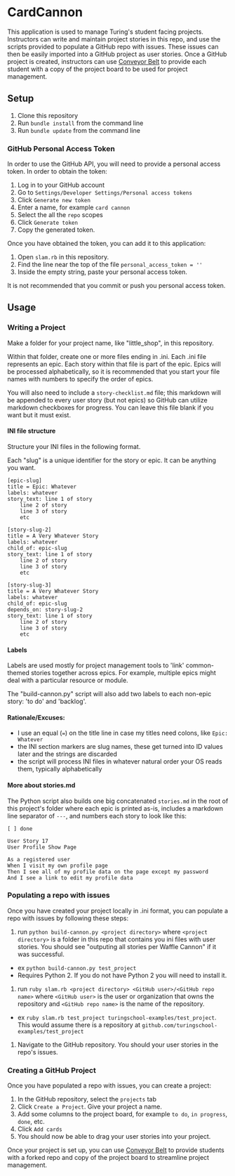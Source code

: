 # CardCannon

This application is used to manage Turing's student facing projects. Instructors can write and maintain project stories in this repo, and use the scripts provided to populate a GitHub repo with issues. These issues can then be easily imported into a GitHub project as user stories. Once a GitHub project is created, instructors can use [Conveyor Belt](https://github.com/jmejia/conveyor-belt) to provide each student with a copy of the project board to be used for project management.

## Setup

1. Clone this repository
1. Run `bundle install` from the command line
1. Run `bundle update` from the command line

### GitHub Personal Access Token

In order to use the GitHub API, you will need to provide a personal access token. In order to obtain the token:

1. Log in to your GitHub account
1. Go to `Settings/Developer Settings/Personal access tokens`
1. Click `Generate new token`
1. Enter a name, for example `card cannon`
1. Select the all the `repo` scopes
1. Click `Generate token`
1. Copy the generated token.

Once you have obtained the token, you can add it to this application:

1. Open `slam.rb` in this repository.
1. Find the line near the top of the file `personal_access_token = ''`
1. Inside the empty string, paste your personal access token.

It is not recommended that you commit or push you personal access token.

## Usage

### Writing a Project

Make a folder for your project name, like "little_shop", in this repository.

Within that folder, create one or more files ending in .ini. Each .ini file represents an epic. Each story within that file is part of the epic. Epics will be processed alphabetically, so it is recommended that you start your file names with numbers to specify the order of epics.

You will also need to include a `story-checklist.md` file; this markdown will be appended to every user story (but not epics) so GitHub can utilize markdown checkboxes for progress. You can leave this file blank if you want but it must exist.

#### INI file structure

Structure your INI files in the following format.

Each "slug" is a unique identifier for the story or epic. It can be anything you want.

```
[epic-slug]
title = Epic: Whatever
labels: whatever
story_text: line 1 of story
    line 2 of story
    line 3 of story
    etc

[story-slug-2]
title = A Very Whatever Story
labels: whatever
child_of: epic-slug
story_text: line 1 of story
    line 2 of story
    line 3 of story
    etc

[story-slug-3]
title = A Very Whatever Story
labels: whatever
child_of: epic-slug
depends_on: story-slug-2
story_text: line 1 of story
    line 2 of story
    line 3 of story
    etc
```

#### Labels

Labels are used mostly for project management tools to 'link' common-themed stories together across epics. For example, multiple epics might deal with a particular resource or module.

The "build-cannon.py" script will also add two labels to each non-epic story: 'to do' and 'backlog'.

#### Rationale/Excuses:

- I use an equal (`=`) on the title line in case my titles need colons, like `Epic: Whatever`
- the INI section markers are slug names, these get turned into ID values later and the strings are discarded
- the script will process INI files in whatever natural order your OS reads them, typically alphabetically

#### More about stories.md

The Python script also builds one big concatenated `stories.md` in the root of this project's folder where each epic is printed as-is, includes a markdown line separator of `---`, and numbers each story to look like this:

```
[ ] done

User Story 17
User Profile Show Page

As a registered user
When I visit my own profile page
Then I see all of my profile data on the page except my password
And I see a link to edit my profile data
```

### Populating a repo with issues

Once you have created your project locally in .ini format, you can populate a repo with issues by following these steps:

1. run `python build-cannon.py <project directory>` where `<project directory>` is a folder in this repo that contains you ini files with user stories. You should see "outputing all stories per Waffle Cannon" if it was successful.
  * ex `python build-cannon.py test_project`
  * Requires Python 2. If you do not have Python 2 you will need to install it.
1. run `ruby slam.rb <project directory> <GitHub user>/<GitHub repo name>` where `<GitHub user>` is the user or organization that owns the repository and `<GitHub repo name>` is the name of the repository.
  * ex `ruby slam.rb test_project turingschool-examples/test_project`. This would assume there is a repository at `github.com/turingschool-examples/test_project`
1. Navigate to the GitHub repository. You should your user stories in the repo's issues.

### Creating a GitHub Project

Once you have populated a repo with issues, you can create a project:

1. In the GitHub repository, select the `projects` tab
1. Click `Create a Project`. Give your project a name.
1. Add some columns to the project board, for example `to do`, `in progress`, `done`, etc.
1. Click `Add cards`
1. You should now be able to drag your user stories into your project.

Once your project is set up, you can use [Conveyor Belt](http://conveyorbelt.herokuapp.com/) to provide students with a forked repo and copy of the project board to streamline project management.
